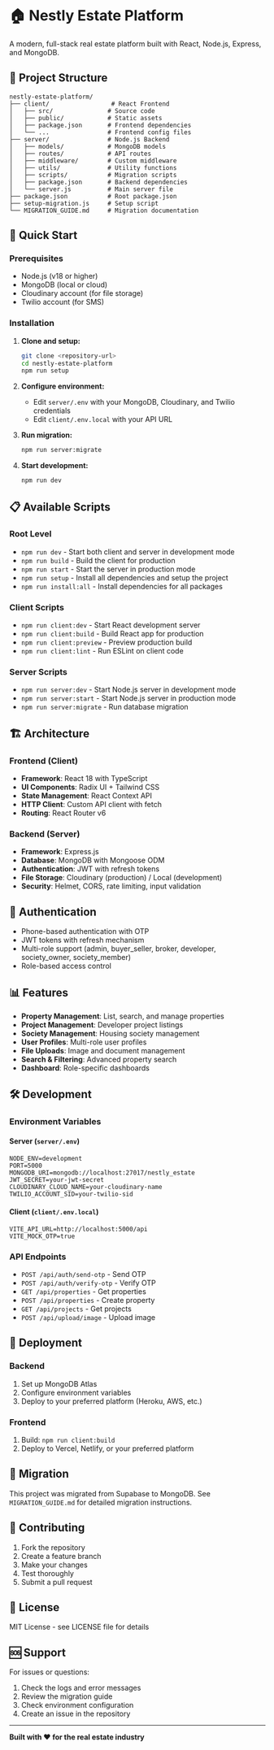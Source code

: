 # 🏠 Nestly Estate Platform

A modern, full-stack real estate platform built with React, Node.js, Express, and MongoDB.

## 📁 Project Structure

```
nestly-estate-platform/
├── client/                 # React Frontend
│   ├── src/               # Source code
│   ├── public/            # Static assets
│   ├── package.json       # Frontend dependencies
│   └── ...                # Frontend config files
├── server/                # Node.js Backend
│   ├── models/            # MongoDB models
│   ├── routes/            # API routes
│   ├── middleware/        # Custom middleware
│   ├── utils/             # Utility functions
│   ├── scripts/           # Migration scripts
│   ├── package.json       # Backend dependencies
│   └── server.js          # Main server file
├── package.json           # Root package.json
├── setup-migration.js     # Setup script
└── MIGRATION_GUIDE.md     # Migration documentation
```

## 🚀 Quick Start

### Prerequisites
- Node.js (v18 or higher)
- MongoDB (local or cloud)
- Cloudinary account (for file storage)
- Twilio account (for SMS)

### Installation

1. **Clone and setup:**
   ```bash
   git clone <repository-url>
   cd nestly-estate-platform
   npm run setup
   ```

2. **Configure environment:**
   - Edit `server/.env` with your MongoDB, Cloudinary, and Twilio credentials
   - Edit `client/.env.local` with your API URL

3. **Run migration:**
   ```bash
   npm run server:migrate
   ```

4. **Start development:**
   ```bash
   npm run dev
   ```

## 📋 Available Scripts

### Root Level
- `npm run dev` - Start both client and server in development mode
- `npm run build` - Build the client for production
- `npm run start` - Start the server in production mode
- `npm run setup` - Install all dependencies and setup the project
- `npm run install:all` - Install dependencies for all packages

### Client Scripts
- `npm run client:dev` - Start React development server
- `npm run client:build` - Build React app for production
- `npm run client:preview` - Preview production build
- `npm run client:lint` - Run ESLint on client code

### Server Scripts
- `npm run server:dev` - Start Node.js server in development mode
- `npm run server:start` - Start Node.js server in production mode
- `npm run server:migrate` - Run database migration

## 🏗️ Architecture

### Frontend (Client)
- **Framework**: React 18 with TypeScript
- **UI Components**: Radix UI + Tailwind CSS
- **State Management**: React Context API
- **HTTP Client**: Custom API client with fetch
- **Routing**: React Router v6

### Backend (Server)
- **Framework**: Express.js
- **Database**: MongoDB with Mongoose ODM
- **Authentication**: JWT with refresh tokens
- **File Storage**: Cloudinary (production) / Local (development)
- **Security**: Helmet, CORS, rate limiting, input validation

## 🔐 Authentication

- Phone-based authentication with OTP
- JWT tokens with refresh mechanism
- Multi-role support (admin, buyer_seller, broker, developer, society_owner, society_member)
- Role-based access control

## 📊 Features

- **Property Management**: List, search, and manage properties
- **Project Management**: Developer project listings
- **Society Management**: Housing society management
- **User Profiles**: Multi-role user profiles
- **File Uploads**: Image and document management
- **Search & Filtering**: Advanced property search
- **Dashboard**: Role-specific dashboards

## 🛠️ Development

### Environment Variables

#### Server (`server/.env`)
```env
NODE_ENV=development
PORT=5000
MONGODB_URI=mongodb://localhost:27017/nestly_estate
JWT_SECRET=your-jwt-secret
CLOUDINARY_CLOUD_NAME=your-cloudinary-name
TWILIO_ACCOUNT_SID=your-twilio-sid
```

#### Client (`client/.env.local`)
```env
VITE_API_URL=http://localhost:5000/api
VITE_MOCK_OTP=true
```

### API Endpoints

- `POST /api/auth/send-otp` - Send OTP
- `POST /api/auth/verify-otp` - Verify OTP
- `GET /api/properties` - Get properties
- `POST /api/properties` - Create property
- `GET /api/projects` - Get projects
- `POST /api/upload/image` - Upload image

## 🚀 Deployment

### Backend
1. Set up MongoDB Atlas
2. Configure environment variables
3. Deploy to your preferred platform (Heroku, AWS, etc.)

### Frontend
1. Build: `npm run client:build`
2. Deploy to Vercel, Netlify, or your preferred platform

## 📝 Migration

This project was migrated from Supabase to MongoDB. See `MIGRATION_GUIDE.md` for detailed migration instructions.

## 🤝 Contributing

1. Fork the repository
2. Create a feature branch
3. Make your changes
4. Test thoroughly
5. Submit a pull request

## 📄 License

MIT License - see LICENSE file for details

## 🆘 Support

For issues or questions:
1. Check the logs and error messages
2. Review the migration guide
3. Check environment configuration
4. Create an issue in the repository

---

**Built with ❤️ for the real estate industry**